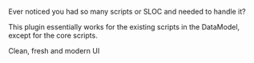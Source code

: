 Ever noticed you had so many scripts or SLOC and needed to handle it?

This plugin essentially works for the existing scripts in the DataModel, except for the core scripts.

Clean, fresh and modern UI
